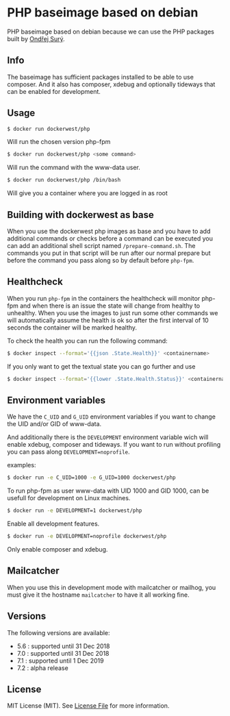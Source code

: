 PHP baseimage based on debian
=============================

PHP baseimage based on debian because we can use the PHP packages built by
[Ondřej Surý](https://deb.sury.org/).

Info
----

The baseimage has sufficient packages installed to be able to use composer. And
it also has composer, xdebug and optionally tideways that can be enabled for
development.

Usage
-----

~~~ sh
$ docker run dockerwest/php
~~~

Will run the chosen version php-fpm

~~~ sh
$ docker run dockerwest/php <some command>
~~~

Will run the command with the www-data user.

~~~ sh
$ docker run dockerwest/php /bin/bash
~~~

Will give you a container where you are logged in as root

Building with dockerwest as base
--------------------------------

When you use the dockerwest php images as base and you have to add additional
commands or checks before a command can be executed you can add an additional
shell script named `/prepare-command.sh`. The commands you put in that script
will be run after our normal prepare but before the command you pass along so
by default before `php-fpm`.

Healthcheck
-----------

When you run `php-fpm` in the containers the healthcheck will monitor php-fpm
and when there is an issue the state will change from healthy to unhealthy.
When you use the images to just run some other commands we will automatically
assume the health is ok so after the first interval of 10 seconds the container
will be marked healthy.

To check the health you can run the following command:

~~~ sh
$ docker inspect --format='{{json .State.Health}}' <containername>
~~~

If you only want to get the textual state you can go further and use

~~~ sh
$ docker inspect --format='{{lower .State.Health.Status}}' <containername>
~~~

Environment variables
---------------------

We have the `C_UID` and `G_UID` environment variables if you want to change the
UID and/or GID of www-data.

And additionally there is the `DEVELOPMENT` environment variable wich will
enable xdebug, composer and tideways. If you want to run without profiling you
can pass along `DEVELOPMENT=noprofile`.

examples:

~~~ sh
$ docker run -e C_UID=1000 -e G_UID=1000 dockerwest/php
~~~

To run php-fpm as user www-data with UID 1000 and GID 1000, can be usefull for
development on Linux machines.

~~~ sh
$ docker run -e DEVELOPMENT=1 dockerwest/php
~~~

Enable all development features.

~~~ sh
$ docker run -e DEVELOPMENT=noprofile dockerwest/php
~~~

Only enable composer and xdebug.

Mailcatcher
-----------

When you use this in development mode with mailcatcher or mailhog, you must
give it the hostname `mailcatcher` to have it all working fine.

Versions
--------

The following versions are available:
- 5.6 : supported until 31 Dec 2018
- 7.0 : supported until 31 Dec 2018
- 7.1 : supported until 1 Dec 2019
- 7.2 : alpha release

License
-------

MIT License (MIT). See [License File](LICENSE.md) for more information.
